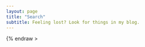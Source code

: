 ```yaml
---
layout: page
title: "Search"
subtitle: Feeling lost? Look for things in my blog.
---
```


<div id="search-box">
    <script async src="https://cse.google.com/cse.js?cx=007329511013463188991:dwuuhyo_y_m"></script>
    <div class="gcse-search">
</div>
{% endraw >